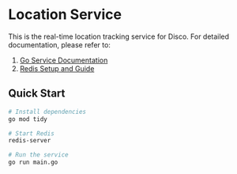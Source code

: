 # Location Service

This is the real-time location tracking service for Disco. For detailed documentation, please refer to:

1. [Go Service Documentation](/docs/Location-service/GO.md)
2. [Redis Setup and Guide](/docs/redis/REDIS.md)

## Quick Start

```bash
# Install dependencies
go mod tidy

# Start Redis
redis-server

# Run the service
go run main.go
```
